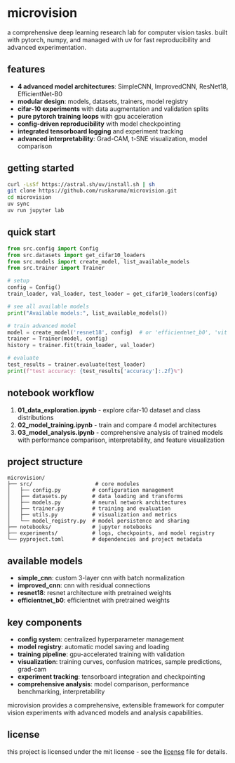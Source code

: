 # microvision

a comprehensive deep learning research lab for computer vision tasks. built with pytorch, numpy, and managed with uv for fast reproducibility and advanced experimentation.

## features

- **4 advanced model architectures**: SimpleCNN, ImprovedCNN, ResNet18, EfficientNet-B0
- **modular design**: models, datasets, trainers, model registry
- **cifar-10 experiments** with data augmentation and validation splits
- **pure pytorch training loops** with gpu acceleration
- **config-driven reproducibility** with model checkpointing
- **integrated tensorboard logging** and experiment tracking
- **advanced interpretability**: Grad-CAM, t-SNE visualization, model comparison

## getting started

```bash
curl -LsSf https://astral.sh/uv/install.sh | sh
git clone https://github.com/ruskaruma/microvision.git
cd microvision
uv sync
uv run jupyter lab
```

## quick start

```python
from src.config import Config
from src.datasets import get_cifar10_loaders
from src.models import create_model, list_available_models
from src.trainer import Trainer

# setup
config = Config()
train_loader, val_loader, test_loader = get_cifar10_loaders(config)

# see all available models
print("Available models:", list_available_models())

# train advanced model
model = create_model('resnet18', config)  # or 'efficientnet_b0', 'vit', etc.
trainer = Trainer(model, config)
history = trainer.fit(train_loader, val_loader)

# evaluate
test_results = trainer.evaluate(test_loader)
print(f"test accuracy: {test_results['accuracy']:.2f}%")
```

## notebook workflow

1. **01_data_exploration.ipynb** - explore cifar-10 dataset and class distributions
2. **02_model_training.ipynb** - train and compare 4 model architectures
3. **03_model_analysis.ipynb** - comprehensive analysis of trained models with performance comparison, interpretability, and feature visualization

## project structure

```
microvision/
├── src/                    # core modules
│   ├── config.py          # configuration management
│   ├── datasets.py        # data loading and transforms
│   ├── models.py          # neural network architectures
│   ├── trainer.py         # training and evaluation
│   ├── utils.py           # visualization and metrics
│   └── model_registry.py  # model persistence and sharing
├── notebooks/             # jupyter notebooks
├── experiments/           # logs, checkpoints, and model registry
└── pyproject.toml         # dependencies and project metadata
```

## available models

- **simple_cnn**: custom 3-layer cnn with batch normalization
- **improved_cnn**: cnn with residual connections
- **resnet18**: resnet architecture with pretrained weights
- **efficientnet_b0**: efficientnet with pretrained weights

## key components

- **config system**: centralized hyperparameter management
- **model registry**: automatic model saving and loading
- **training pipeline**: gpu-accelerated training with validation
- **visualization**: training curves, confusion matrices, sample predictions, grad-cam
- **experiment tracking**: tensorboard integration and checkpointing
- **comprehensive analysis**: model comparison, performance benchmarking, interpretability

microvision provides a comprehensive, extensible framework for computer vision experiments with advanced models and analysis capabilities.

## license

this project is licensed under the mit license - see the [license](LICENSE) file for details.
